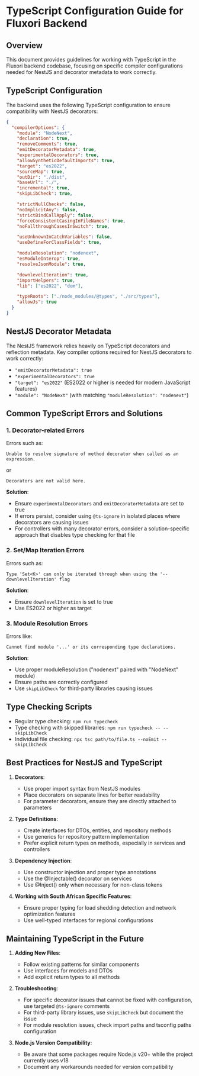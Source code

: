# TypeScript Configuration Guide for Fluxori Backend

## Overview

This document provides guidelines for working with TypeScript in the Fluxori backend codebase, focusing on specific compiler configurations needed for NestJS and decorator metadata to work correctly.

## TypeScript Configuration

The backend uses the following TypeScript configuration to ensure compatibility with NestJS decorators:

```json
{
  "compilerOptions": {
    "module": "NodeNext",
    "declaration": true,
    "removeComments": true,
    "emitDecoratorMetadata": true,
    "experimentalDecorators": true,
    "allowSyntheticDefaultImports": true,
    "target": "es2022",
    "sourceMap": true,
    "outDir": "./dist",
    "baseUrl": "./",
    "incremental": true,
    "skipLibCheck": true,

    "strictNullChecks": false,
    "noImplicitAny": false,
    "strictBindCallApply": false,
    "forceConsistentCasingInFileNames": true,
    "noFallthroughCasesInSwitch": true,

    "useUnknownInCatchVariables": false,
    "useDefineForClassFields": true,

    "moduleResolution": "nodenext",
    "esModuleInterop": true,
    "resolveJsonModule": true,

    "downlevelIteration": true,
    "importHelpers": true,
    "lib": ["es2022", "dom"],

    "typeRoots": ["./node_modules/@types", "./src/types"],
    "allowJs": true
  }
}
```

## NestJS Decorator Metadata

The NestJS framework relies heavily on TypeScript decorators and reflection metadata. Key compiler options required for NestJS decorators to work correctly:

- `"emitDecoratorMetadata": true`
- `"experimentalDecorators": true`
- `"target": "es2022"` (ES2022 or higher is needed for modern JavaScript features)
- `"module": "NodeNext"` (with matching `"moduleResolution": "nodenext"`)

## Common TypeScript Errors and Solutions

### 1. Decorator-related Errors

Errors such as:

```
Unable to resolve signature of method decorator when called as an expression.
```

or

```
Decorators are not valid here.
```

**Solution**:

- Ensure `experimentalDecorators` and `emitDecoratorMetadata` are set to true
- If errors persist, consider using `@ts-ignore` in isolated places where decorators are causing issues
- For controllers with many decorator errors, consider a solution-specific approach that disables type checking for that file

### 2. Set/Map Iteration Errors

Errors such as:

```
Type 'Set<K>' can only be iterated through when using the '--downlevelIteration' flag
```

**Solution**:

- Ensure `downlevelIteration` is set to true
- Use ES2022 or higher as target

### 3. Module Resolution Errors

Errors like:

```
Cannot find module '...' or its corresponding type declarations.
```

**Solution**:

- Use proper moduleResolution ("nodenext" paired with "NodeNext" module)
- Ensure paths are correctly configured
- Use `skipLibCheck` for third-party libraries causing issues

## Type Checking Scripts

- Regular type checking: `npm run typecheck`
- Type checking with skipped libraries: `npm run typecheck -- --skipLibCheck`
- Individual file checking: `npx tsc path/to/file.ts --noEmit --skipLibCheck`

## Best Practices for NestJS and TypeScript

1. **Decorators**:

   - Use proper import syntax from NestJS modules
   - Place decorators on separate lines for better readability
   - For parameter decorators, ensure they are directly attached to parameters

2. **Type Definitions**:

   - Create interfaces for DTOs, entities, and repository methods
   - Use generics for repository pattern implementation
   - Prefer explicit return types on methods, especially in services and controllers

3. **Dependency Injection**:

   - Use constructor injection and proper type annotations
   - Use the @Injectable() decorator on services
   - Use @Inject() only when necessary for non-class tokens

4. **Working with South African Specific Features**:
   - Ensure proper typing for load shedding detection and network optimization features
   - Use well-typed interfaces for regional configurations

## Maintaining TypeScript in the Future

1. **Adding New Files**:

   - Follow existing patterns for similar components
   - Use interfaces for models and DTOs
   - Add explicit return types to all methods

2. **Troubleshooting**:

   - For specific decorator issues that cannot be fixed with configuration, use targeted `@ts-ignore` comments
   - For third-party library issues, use `skipLibCheck` but document the issue
   - For module resolution issues, check import paths and tsconfig paths configuration

3. **Node.js Version Compatibility**:
   - Be aware that some packages require Node.js v20+ while the project currently uses v18
   - Document any workarounds needed for version compatibility
